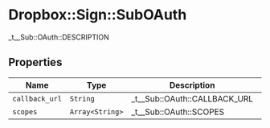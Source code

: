 # Dropbox::Sign::SubOAuth

_t__Sub::OAuth::DESCRIPTION

## Properties

| Name | Type | Description | Notes |
| ---- | ---- | ----------- | ----- |
| `callback_url` | ```String``` |  _t__Sub::OAuth::CALLBACK_URL  |  |
| `scopes` | ```Array<String>``` |  _t__Sub::OAuth::SCOPES  |  |

